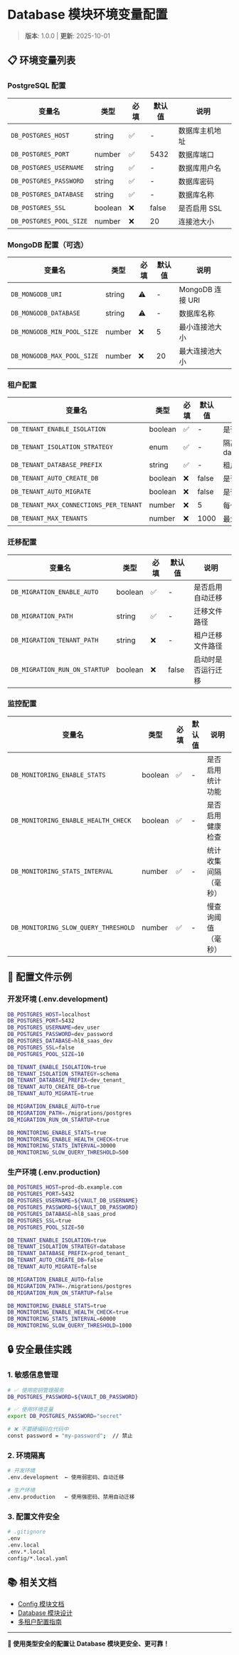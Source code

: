 # Database 模块环境变量配置

> **版本**: 1.0.0 | **更新**: 2025-10-01

## 📋 环境变量列表

### PostgreSQL 配置

| 变量名 | 类型 | 必填 | 默认值 | 说明 |
|--------|------|------|--------|------|
| `DB_POSTGRES_HOST` | string | ✅ | - | 数据库主机地址 |
| `DB_POSTGRES_PORT` | number | ✅ | 5432 | 数据库端口 |
| `DB_POSTGRES_USERNAME` | string | ✅ | - | 数据库用户名 |
| `DB_POSTGRES_PASSWORD` | string | ✅ | - | 数据库密码 |
| `DB_POSTGRES_DATABASE` | string | ✅ | - | 数据库名称 |
| `DB_POSTGRES_SSL` | boolean | ❌ | false | 是否启用 SSL |
| `DB_POSTGRES_POOL_SIZE` | number | ❌ | 20 | 连接池大小 |

### MongoDB 配置（可选）

| 变量名 | 类型 | 必填 | 默认值 | 说明 |
|--------|------|------|--------|------|
| `DB_MONGODB_URI` | string | ⚠️ | - | MongoDB 连接 URI |
| `DB_MONGODB_DATABASE` | string | ⚠️ | - | 数据库名称 |
| `DB_MONGODB_MIN_POOL_SIZE` | number | ❌ | 5 | 最小连接池大小 |
| `DB_MONGODB_MAX_POOL_SIZE` | number | ❌ | 20 | 最大连接池大小 |

### 租户配置

| 变量名 | 类型 | 必填 | 默认值 | 说明 |
|--------|------|------|--------|------|
| `DB_TENANT_ENABLE_ISOLATION` | boolean | ✅ | - | 是否启用租户隔离 |
| `DB_TENANT_ISOLATION_STRATEGY` | enum | ✅ | - | 隔离策略：database/schema/table |
| `DB_TENANT_DATABASE_PREFIX` | string | ✅ | - | 租户数据库前缀 |
| `DB_TENANT_AUTO_CREATE_DB` | boolean | ❌ | false | 是否自动创建租户数据库 |
| `DB_TENANT_AUTO_MIGRATE` | boolean | ❌ | false | 是否自动迁移租户数据库 |
| `DB_TENANT_MAX_CONNECTIONS_PER_TENANT` | number | ❌ | 5 | 每个租户的最大连接数 |
| `DB_TENANT_MAX_TENANTS` | number | ❌ | 1000 | 最大租户数量 |

### 迁移配置

| 变量名 | 类型 | 必填 | 默认值 | 说明 |
|--------|------|------|--------|------|
| `DB_MIGRATION_ENABLE_AUTO` | boolean | ✅ | - | 是否启用自动迁移 |
| `DB_MIGRATION_PATH` | string | ✅ | - | 迁移文件路径 |
| `DB_MIGRATION_TENANT_PATH` | string | ❌ | - | 租户迁移文件路径 |
| `DB_MIGRATION_RUN_ON_STARTUP` | boolean | ❌ | false | 启动时是否运行迁移 |

### 监控配置

| 变量名 | 类型 | 必填 | 默认值 | 说明 |
|--------|------|------|--------|------|
| `DB_MONITORING_ENABLE_STATS` | boolean | ✅ | - | 是否启用统计功能 |
| `DB_MONITORING_ENABLE_HEALTH_CHECK` | boolean | ✅ | - | 是否启用健康检查 |
| `DB_MONITORING_STATS_INTERVAL` | number | ✅ | - | 统计收集间隔（毫秒） |
| `DB_MONITORING_SLOW_QUERY_THRESHOLD` | number | ✅ | - | 慢查询阈值（毫秒） |

## 📝 配置文件示例

### 开发环境 (.env.development)

```bash
DB_POSTGRES_HOST=localhost
DB_POSTGRES_PORT=5432
DB_POSTGRES_USERNAME=dev_user
DB_POSTGRES_PASSWORD=dev_password
DB_POSTGRES_DATABASE=hl8_saas_dev
DB_POSTGRES_SSL=false
DB_POSTGRES_POOL_SIZE=10

DB_TENANT_ENABLE_ISOLATION=true
DB_TENANT_ISOLATION_STRATEGY=schema
DB_TENANT_DATABASE_PREFIX=dev_tenant_
DB_TENANT_AUTO_CREATE_DB=true
DB_TENANT_AUTO_MIGRATE=true

DB_MIGRATION_ENABLE_AUTO=true
DB_MIGRATION_PATH=./migrations/postgres
DB_MIGRATION_RUN_ON_STARTUP=true

DB_MONITORING_ENABLE_STATS=true
DB_MONITORING_ENABLE_HEALTH_CHECK=true
DB_MONITORING_STATS_INTERVAL=30000
DB_MONITORING_SLOW_QUERY_THRESHOLD=500
```

### 生产环境 (.env.production)

```bash
DB_POSTGRES_HOST=prod-db.example.com
DB_POSTGRES_PORT=5432
DB_POSTGRES_USERNAME=${VAULT_DB_USERNAME}
DB_POSTGRES_PASSWORD=${VAULT_DB_PASSWORD}
DB_POSTGRES_DATABASE=hl8_saas_prod
DB_POSTGRES_SSL=true
DB_POSTGRES_POOL_SIZE=50

DB_TENANT_ENABLE_ISOLATION=true
DB_TENANT_ISOLATION_STRATEGY=database
DB_TENANT_DATABASE_PREFIX=prod_tenant_
DB_TENANT_AUTO_CREATE_DB=false
DB_TENANT_AUTO_MIGRATE=false

DB_MIGRATION_ENABLE_AUTO=false
DB_MIGRATION_PATH=./migrations/postgres
DB_MIGRATION_RUN_ON_STARTUP=false

DB_MONITORING_ENABLE_STATS=true
DB_MONITORING_ENABLE_HEALTH_CHECK=true
DB_MONITORING_STATS_INTERVAL=60000
DB_MONITORING_SLOW_QUERY_THRESHOLD=1000
```

## 🔒 安全最佳实践

### 1. 敏感信息管理

```bash
# ✅ 使用密钥管理服务
DB_POSTGRES_PASSWORD=${VAULT_DB_PASSWORD}

# ✅ 使用环境变量
export DB_POSTGRES_PASSWORD="secret"

# ❌ 不要硬编码在代码中
const password = "my-password";  // 禁止
```

### 2. 环境隔离

```bash
# 开发环境
.env.development  ← 使用弱密码、自动迁移

# 生产环境
.env.production   ← 使用强密码、禁用自动迁移
```

### 3. 配置文件安全

```bash
# .gitignore
.env
.env.local
.env.*.local
config/*.local.yaml
```

## 📚 相关文档

- [Config 模块文档](../config/README.md)
- [Database 模块设计](../../docs/database-module-design.md)
- [多租户配置指南](../multi-tenancy/CONFIGURATION_ANALYSIS.md)

---

**🚀 使用类型安全的配置让 Database 模块更安全、更可靠！**
